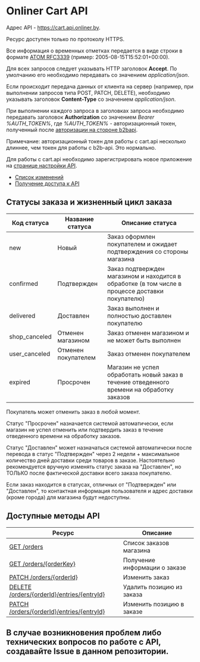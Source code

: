 # Onliner Cart API

Адрес API - https://cart.api.onliner.by.

Ресурс доступен только по протоколу HTTPS.

Все информация о временных отметках передается в виде строки в формате [ATOM RFC3339](https://tools.ietf.org/html/rfc3339) (пример: 2005-08-15T15:52:01+00:00).

Для всех запросов следует указывать HTTP заголовок **Accept**. По умолчанию его необходимо передавать со значением *application/json*.

Если происходит передача данных от клиента на сервер (например, при выполнении запросов типа POST, PATCH, DELETE), необходимо указывать заголовок **Content-Type** со значением *application/json*.

При выполнении каждого запроса в заголовках запроса необходимо передавать заголовок **Authorization** cо значением *Bearer %AUTH_TOKEN%*,
где *%AUTH_TOKEN%* - авторизационный токен, полученный после [авторизации на стороне b2bapi](https://github.com/onlinerby/onliner-b2b-api/blob/master/docs/oauth20.md).

Примечание: авторизационный токен для работы с cart.api несколько длиннее, чем токен для работы с b2b-api. Это нормально.
 
Для работы с cart.api необходимо зарегистрировать новое приложение на [странице настройки API](http://b2b.onliner.by/api).

- [Список изменений](CHANGELOG.md)
- [Получение доступа к API](https://github.com/onlinerby/onliner-b2b-api/blob/master/docs/oauth20.md)

## Статусы заказа и жизненный цикл заказа

| Код статуса | Название статуса | Описание статуса |
|---|---|---|
| new | Новый | Заказ оформлен покупателем и ожидает подтверждения со стороны магазина |
| confirmed | Подтвержден | Заказ подтвержден магазином и находится в обработке (в том числе в процессе доставки покупателю) |
| delivered | Доставлен | Заказ выполнен и полностью доставлен покупателю |
| shop_canceled | Отменен магазином | Заказ отменен магазином и не может быть выполнен |
| user_canceled | Отменен покупателем | Заказ отменен покупателем |
| expired | Просрочен | Магазин не успел обработать новый заказ в течение отведенного времени на обработку заказов |

Покупатель может отменить заказ в любой момент.

Статус "Просрочен" назначается системой автоматически, если магазин не успел отменить или подтвердить заказ в течение отведенного времени на обработку заказов.

Статус "Доставлен" может назначаться системой автоматически после перевода в статус "Подтвержден" через 2 недели + максимальное количество дней доставки среди товаров в заказе. Настоятельно рекомендуется вручную изменять статус заказа на "Доставлен", но ТОЛЬКО после фактической доставки всего заказа покупателю.

Если заказ находится в статусах, отличных от "Подтвержден" или "Доставлен", то контактная информация пользователя и адрес доставки (кроме города) для магазина будут недоступны.

## Доступные методы API

|Ресурс|Описание|
|---|---|
| [GET /orders](docs/order/index.md) | Список заказов магазина |
| [GET /orders/{orderKey}](docs/order/show.md) | Получение информации о заказе |
| [PATCH /orders/{orderId}](docs/order/update.md) | Изменить заказ |
| [DELETE /orders/{orderId}/entries/{entryId}](docs/order/entries/delete.md) | Удалить позицию из заказа |
| [PATCH /orders/{orderId}/entries/{entryId}](docs/order/entries/update.md) | Изменить позицию в заказе |

## В случае возникновения проблем либо технических вопросов по работе с API, создавайте Issue в данном репозитории.
